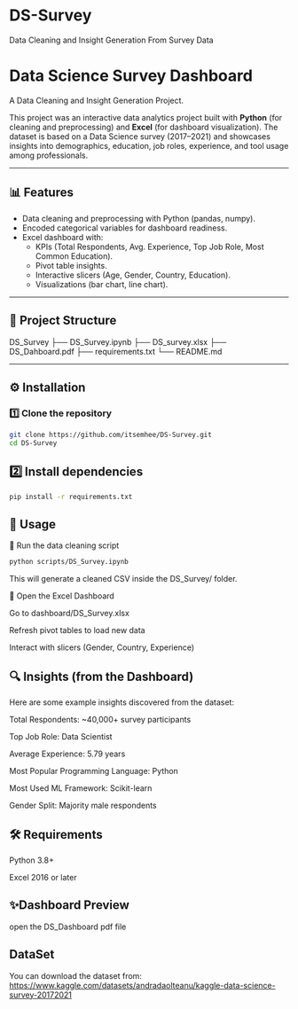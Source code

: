 # DS-Survey
Data Cleaning and Insight Generation From Survey Data

# Data Science Survey Dashboard  

A Data Cleaning and Insight Generation Project.

This project was an interactive data analytics project built with **Python** (for cleaning and preprocessing) and **Excel** (for dashboard visualization). The dataset is based on a Data Science survey (2017–2021) and showcases insights into demographics, education, job roles, experience, and tool usage among professionals.  

---

## 📊 Features  
- Data cleaning and preprocessing with Python (pandas, numpy).  
- Encoded categorical variables for dashboard readiness.  
- Excel dashboard with:  
  - KPIs (Total Respondents, Avg. Experience, Top Job Role, Most Common Education).  
  - Pivot table insights.  
  - Interactive slicers (Age, Gender, Country, Education).  
  - Visualizations (bar chart, line chart).  

---


## 📂 Project Structure

DS_Survey
├── DS_Survey.ipynb
├── DS_survey.xlsx
├── DS_Dahboard.pdf
├── requirements.txt
└── README.md


---

## ⚙️ Installation  

### 1️⃣ Clone the repository
```bash
git clone https://github.com/itsemhee/DS-Survey.git
cd DS-Survey
```


## 2️⃣ Install dependencies
```bash
pip install -r requirements.txt
```


## 🚀 Usage

🔹 Run the data cleaning script
```bash
python scripts/DS_Survey.ipynb
```


This will generate a cleaned CSV inside the DS_Survey/ folder.

🔹 Open the Excel Dashboard

Go to dashboard/DS_Survey.xlsx

Refresh pivot tables to load new data

Interact with slicers (Gender, Country, Experience)



## 🔍 Insights (from the Dashboard)

Here are some example insights discovered from the dataset:

Total Respondents: ~40,000+ survey participants

Top Job Role: Data Scientist

Average Experience: 5.79 years

Most Popular Programming Language: Python

Most Used ML Framework: Scikit-learn

Gender Split: Majority male respondents 


## 🛠️ Requirements

Python 3.8+

Excel 2016 or later


## ✨Dashboard Preview
open the DS_Dashboard pdf file


## DataSet
You can download the dataset from: https://www.kaggle.com/datasets/andradaolteanu/kaggle-data-science-survey-20172021
